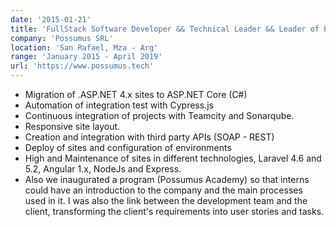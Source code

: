 ```yaml
---
date: '2015-01-21'
title: 'FullStack Software Developer && Technical Leader && Leader of Possumus Academy  '
company: 'Possumus SRL'
location: 'San Rafael, Mza - Arg'
range: 'January 2015 - April 2019'
url: 'https://www.possumus.tech'
---
```


- Migration of .ASP.NET 4.x sites to ASP.NET Core (C#)
- Automation of integration test with Cypress.js
- Continuous integration of projects with Teamcity and Sonarqube.
- Responsive site layout.
- Creation and integration with third party APIs (SOAP - REST)
- Deploy of sites and configuration of environments
- High and Maintenance of sites in different technologies, Laravel 4.6 and
  5.2, Angular 1.x, NodeJs and Express.
- Also we inaugurated a program (Possumus Academy) so that interns could have an introduction to the
  company and the main processes used in it. I
  was also the link between the development team and the client, transforming
  the client's requirements into user stories and tasks.
